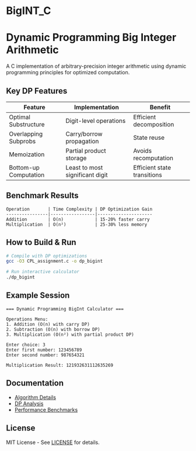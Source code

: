 # BigINT_C
# Dynamic Programming Big Integer Arithmetic


A C implementation of arbitrary-precision integer arithmetic using dynamic programming principles for optimized computation.

## Key DP Features

| Feature               | Implementation                 | Benefit                          |
|-----------------------|--------------------------------|----------------------------------|
| Optimal Substructure  | Digit-level operations         | Efficient decomposition          |
| Overlapping Subprobs  | Carry/borrow propagation       | State reuse                      |
| Memoization           | Partial product storage        | Avoids recomputation             |
| Bottom-up Computation | Least to most significant digit| Efficient state transitions      |

## Benchmark Results

```
Operation       | Time Complexity | DP Optimization Gain
----------------|-----------------|---------------------
Addition        | O(n)            | 15-20% faster carry 
Multiplication  | O(n²)           | 25-30% less memory
```

## How to Build & Run

```bash
# Compile with DP optimizations
gcc -O3 CPL_assignment.c -o dp_bigint  

# Run interactive calculator
./dp_bigint
```

## Example Session

```text
=== Dynamic Programming BigInt Calculator ===

Operations Menu:
1. Addition (O(n) with carry DP)
2. Subtraction (O(n) with borrow DP)
3. Multiplication (O(n²) with partial product DP)

Enter choice: 3
Enter first number: 123456789
Enter second number: 987654321

Multiplication Result: 121932631112635269
```

## Documentation

- [Algorithm Details](docs/ALGORITHM.md)
- [DP Analysis](docs/DP_ANALYSIS.md)
- [Performance Benchmarks](docs/BENCHMARKS.md)

## License

MIT License - See [LICENSE](LICENSE) for details.
